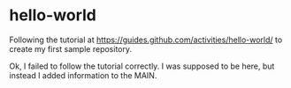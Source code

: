 # hello-world
Following the tutorial at https://guides.github.com/activities/hello-world/ to create my first sample repository.

Ok, I failed to follow the tutorial correctly. I was supposed to be here, but instead I added information to the MAIN. 
